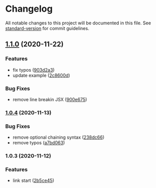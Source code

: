 # Changelog

All notable changes to this project will be documented in this file. See [standard-version](https://github.com/conventional-changelog/standard-version) for commit guidelines.

## [1.1.0](https://github.com/zixiCat/babel-plugin-react-i18next/compare/v1.0.4...v1.1.0) (2020-11-22)


### Features

* fix typos ([903d2a3](https://github.com/zixiCat/babel-plugin-react-i18next/commit/903d2a39942cf6f13eb13506bcf78fb9b1823579))
* update example ([2c8600d](https://github.com/zixiCat/babel-plugin-react-i18next/commit/2c8600dba74ca8ecd3966d2a453043cc3ad34a9a))


### Bug Fixes

* remove line breakin JSX ([900e675](https://github.com/zixiCat/babel-plugin-react-i18next/commit/900e675731fd80807b7e65ebdcd387ac0a15ff32))

### [1.0.4](https://github.com/zixiCat/babel-plugin-react-i18next/compare/v1.0.3...v1.0.4) (2020-11-13)


### Bug Fixes

* remove optional chaining syntax ([238dc66](https://github.com/zixiCat/babel-plugin-react-i18next/commit/238dc66fe691d767cbf1242d23fe6003f357167d))
* remove typos ([a7bd063](https://github.com/zixiCat/babel-plugin-react-i18next/commit/a7bd0635ff122444b9a7dffa57a69ff74b13b51d))

### 1.0.3 (2020-11-12)


### Features

* link start ([2b5ce45](https://github.com/zixiCat/babel-plugin-react-i18next/commit/2b5ce45d05b55543107cc45b66397d0e5192ee03))
